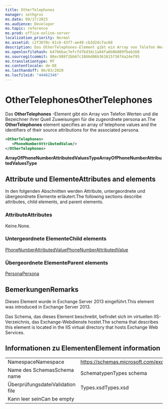 ```yaml
---
title: OtherTelephones
manager: sethgros
ms.date: 09/17/2015
ms.audience: Developer
ms.topic: reference
ms.prod: office-online-server
localization_priority: Normal
ms.assetid: c2f3070c-81c6-43f7-ae48-cb3d2dcfac68
description: Das OtherTelephones-Element gibt ein Array von Telefon Werten und die Bezeichner ihrer Quell Zuweisungen für die zugeordnete persona an.
ms.openlocfilehash: b47b6bac7efcfd7bd3dc1a84fa6b0b089fbeb160
ms.sourcegitcommit: 88ec988f2bb67c1866d06b361615f3674a24e795
ms.translationtype: MT
ms.contentlocale: de-DE
ms.lasthandoff: 06/03/2020
ms.locfileid: "44462346"
---
```

# <a name="othertelephones"></a><span data-ttu-id="98261-103">OtherTelephones</span><span class="sxs-lookup"><span data-stu-id="98261-103">OtherTelephones</span></span>

<span data-ttu-id="98261-104">Das **OtherTelephones** -Element gibt ein Array von Telefon Werten und die Bezeichner ihrer Quell Zuweisungen für die zugeordnete persona an.</span><span class="sxs-lookup"><span data-stu-id="98261-104">The **OtherTelephones** element specifies an array of telephone values and the identifiers of their source attributions for the associated persona.</span></span> 
  
```XML
<OtherTelephones>
   <PhoneNumberAttributedValue/>
</OtherTelephones>

```

 <span data-ttu-id="98261-105">**ArrayOfPhoneNumberAttributedValuesType**</span><span class="sxs-lookup"><span data-stu-id="98261-105">**ArrayOfPhoneNumberAttributedValuesType**</span></span>
## <a name="attributes-and-elements"></a><span data-ttu-id="98261-106">Attribute und Elemente</span><span class="sxs-lookup"><span data-stu-id="98261-106">Attributes and elements</span></span>

<span data-ttu-id="98261-107">In den folgenden Abschnitten werden Attribute, untergeordnete und übergeordnete Elemente erläutert.</span><span class="sxs-lookup"><span data-stu-id="98261-107">The following sections describe attributes, child elements, and parent elements.</span></span>
  
### <a name="attributes"></a><span data-ttu-id="98261-108">Attribute</span><span class="sxs-lookup"><span data-stu-id="98261-108">Attributes</span></span>

<span data-ttu-id="98261-109">Keine.</span><span class="sxs-lookup"><span data-stu-id="98261-109">None.</span></span>
  
### <a name="child-elements"></a><span data-ttu-id="98261-110">Untergeordnete Elemente</span><span class="sxs-lookup"><span data-stu-id="98261-110">Child elements</span></span>

[<span data-ttu-id="98261-111">PhoneNumberAttributedValue</span><span class="sxs-lookup"><span data-stu-id="98261-111">PhoneNumberAttributedValue</span></span>](phonenumberattributedvalue.md)
  
### <a name="parent-elements"></a><span data-ttu-id="98261-112">Übergeordnete Elemente</span><span class="sxs-lookup"><span data-stu-id="98261-112">Parent elements</span></span>

[<span data-ttu-id="98261-113">Persona</span><span class="sxs-lookup"><span data-stu-id="98261-113">Persona</span></span>](persona.md)
  
## <a name="remarks"></a><span data-ttu-id="98261-114">Bemerkungen</span><span class="sxs-lookup"><span data-stu-id="98261-114">Remarks</span></span>

<span data-ttu-id="98261-115">Dieses Element wurde in Exchange Server 2013 eingeführt.</span><span class="sxs-lookup"><span data-stu-id="98261-115">This element was introduced in Exchange Server 2013.</span></span>
  
<span data-ttu-id="98261-116">Das Schema, das dieses Element beschreibt, befindet sich im virtuellen IIS-Verzeichnis, das Exchange-Webdienste hostet.</span><span class="sxs-lookup"><span data-stu-id="98261-116">The schema that describes this element is located in the IIS virtual directory that hosts Exchange Web Services.</span></span>
  
## <a name="element-information"></a><span data-ttu-id="98261-117">Informationen zu Elementen</span><span class="sxs-lookup"><span data-stu-id="98261-117">Element information</span></span>

|||
|:-----|:-----|
|<span data-ttu-id="98261-118">Namespace</span><span class="sxs-lookup"><span data-stu-id="98261-118">Namespace</span></span>  <br/> |https://schemas.microsoft.com/exchange/services/2006/types  <br/> |
|<span data-ttu-id="98261-119">Name des Schemas</span><span class="sxs-lookup"><span data-stu-id="98261-119">Schema name</span></span>  <br/> |<span data-ttu-id="98261-120">Schematypen</span><span class="sxs-lookup"><span data-stu-id="98261-120">Types schema</span></span>  <br/> |
|<span data-ttu-id="98261-121">Überprüfungsdatei</span><span class="sxs-lookup"><span data-stu-id="98261-121">Validation file</span></span>  <br/> |<span data-ttu-id="98261-122">Types.xsd</span><span class="sxs-lookup"><span data-stu-id="98261-122">Types.xsd</span></span>  <br/> |
|<span data-ttu-id="98261-123">Kann leer sein</span><span class="sxs-lookup"><span data-stu-id="98261-123">Can be empty</span></span>  <br/> ||
   

